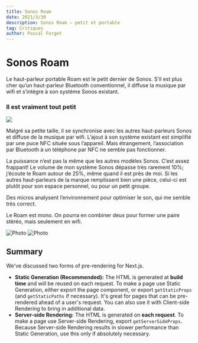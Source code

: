 ```yaml
---
title: Sonos Roam
date: 2021/3/30
description: Sonos Roam – petit et portable
tag: Critiques
author: Pascal Forget
---
```


# Sonos Roam

Le haut-parleur portable Roam est le petit dernier de Sonos. S’il est plus cher qu’un haut-parleur Bluetooth conventionnel, il diffuse la musique par wifi et s’intègre à son système Sonos existant.

### Il est vraiment tout petit

[![](http://img.youtube.com/vi/F3PKdtBOYK8/0.jpg)](http://www.youtube.com/watch?v=F3PKdtBOYK8 "Sonos Roam")


Malgré sa petite taille, il se synchronise avec les autres haut-parleurs Sonos et diffuse de la musique par wifi. L’ajout à son système existant est simplifié par une puce NFC située sous l’appareil. Mais étrangement, l’association par Bluetooth à un téléphone par NFC ne semble pas fonctionner.

La puissance n’est pas la même que les autres modèles Sonos. C’est assez frappant! Le volume de mon système Sonos dépasse très rarement 10%; j’écoute le Roam autour de 25%, même quand il est près de moi. Si les autres haut-parleurs de la marque remplissent bien une pièce, celui-ci est plutôt pour son espace personnel, ou pour un petit groupe.

Des micros analysent l’environnement pour optimiser le son, qui me semble très correct.

Le Roam est mono. On pourra en combiner deux pour former une paire stéréo, mais seulement en wifi.

<Image
  src="https://www.pascalforget.com/wp-content/uploads/2021/03/haut-parleur-sonos-roam-ordinateur.jpg"
  alt="Photo"
  className="next-image"
/>
<Image
  src="../images/photo2.jpg"
  alt="Photo"
  width={1125}
  height={750}
  priority
  className="next-image"
/>


## Summary

We've discussed two forms of pre-rendering for Next.js.

- **Static Generation (Recommended):** The HTML is generated at **build time** and will be reused on each request. To make a page use Static Generation, either export the page component, or export `getStaticProps` (and `getStaticPaths` if necessary). It's great for pages that can be pre-rendered ahead of a user's request. You can also use it with Client-side Rendering to bring in additional data.
- **Server-side Rendering:** The HTML is generated on **each request**. To make a page use Server-side Rendering, export `getServerSideProps`. Because Server-side Rendering results in slower performance than Static Generation, use this only if absolutely necessary.
